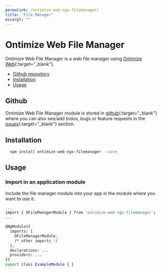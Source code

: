```yaml
---
permalink: /ontimize-web-ngx-filemanager/
title: "File Manager"
excerpt: ""
---
```


# Ontimize Web File Manager

Ontimize Web File Manager is a web file manager using [Ontimize Web](https://github.com/OntimizeWeb/ontimize-web-ngx){:target="_blank"}.

* [Github repository](#github)
* [Installation](#installation)
* [Usage](#usage)

## Github
Ontimize Web File Manager module is stored in [github](https://github.com/OntimizeWeb/ontimize-web-ngx-filemanager){:target="_blank"} where you can also see/add todos, bugs or feature requests in the [issues](https://github.com/OntimizeWeb/ontimize-web-ngx-filemanager/issues){:target="_blank"} section.


## Installation

```bash
  npm install ontimize-web-ngx-filemanager --save
```

## Usage

<!-- ### Configure angular-cli.json dependencies

You must add the module styles definition in your '*.angular-cli.json*' file styles array:

```bash
...
"styles": [
  ...
  "../node_modules/ontimize-web-ngx-filemanager/styles.scss",
  ....
],
...
``` -->

### Import in an application module

Include the file manager module into your app in the module where you want to use it.

```bash
...
import { OFileManagerModule } from 'ontimize-web-ngx-filemanager';
...

@NgModule({
  imports: [
    OFileManagerModule,
    /* other imports */
  ],
  declarations: ...
  providers: ...
})
export class ExampleModule { }
```


